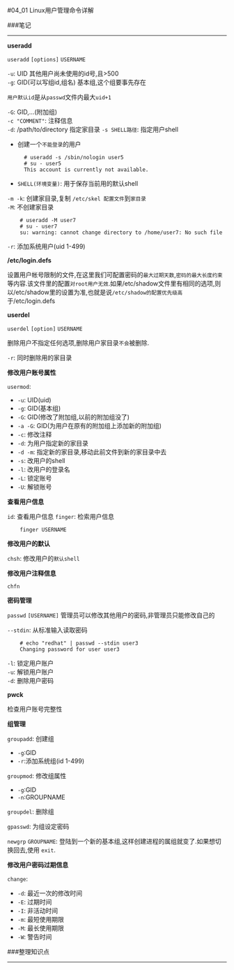 #04_01 Linux用户管理命令详解

###笔记

---

**useradd**

`useradd` `[options]` `USERNAME`
		
`-u`: UID 其他用户尚未使用的id号,且>500  
`-g`: GID(可以写组id,组名) 基本组,这个组要事先存在

`用户默认id`是从`passwd`文件内最大`uid+1`

`-G`: GID,...(附加组)  
`-c "COMMENT"`: 注释信息  
`-d`: /path/to/directory 指定家目录
`-s SHELL路径`: 指定用户shell  

* 创建一个`不能登录`的用户

		# useradd -s /sbin/nologin user5
		# su - user5
		This account is currently not available.
		
* `SHELL(环境变量)`: 用于保存当前用的默认shell

`-m -k`: 创建家目录,复制 `/etc/skel 配置文件`到`家目录`  
`-M`: 不创建家目录
		
		# useradd -M user7
		# su - user7
		su: warning: cannot change directory to /home/user7: No such file
`-r`: 添加系统用户(uid 1-499)
		
**/etc/login.defs**

设置用户帐号限制的文件,在这里我们可配置密码的`最大过期天数`,`密码的最大长度约束`等内容.该文件里的配置`对root用户无效`.如果/etc/shadow文件里有相同的选项,则以/etc/shadow里的设置为准,也就是说`/etc/shadow的配置优先级高`于/etc/login.defs

**userdel**

`userdel` `[option]` `USERNAME`

删除用户不指定任何选项,删除用户家目录`不会`被删除.

`-r`: 同时删除用的家目录

**修改用户账号属性**

`usermod`:

* `-u`: UID(uid)
* `-g`: GID(基本组)
* `-G`: GID(修改了附加组,以前的附加组没了)
* `-a -G`: GID(为用户在原有的附加组上添加新的附加组)
* `-c`: 修改注释
* `-d`: 为用户指定新的家目录
* `-d -m`: 指定新的家目录,移动此前文件到新的家目录中去
* `-s`: 改用户的shell
* `-l`: 改用户的登录名
* `-L`: 锁定账号
* `-U`: 解锁账号

**查看用户信息**

`id`: 查看用户信息
`finger`: 检索用户信息

		finger USERNAME

**修改用户的默认**

`chsh`: 修改用户的`默认shell`

**修改用户注释信息**

`chfn`

**密码管理**

`passwd` `[USERNAME]` 管理员可以修改其他用户的密码,非管理员只能修改自己的

`--stdin`: 从标准输入读取密码

		# echo "redhat" | passwd --stdin user3
		Changing password for user user3
		
`-l`: 锁定用户账户  
`-u`: 解锁用户账户  
`-d`: 删除用户密码  

**pwck**

检查用户账号完整性

**组管理**

`groupadd`: 创建组

* `-g`:GID
* `-r`:添加系统组(id 1-499)

`groupmod`: 修改组属性

* `-g`:GID
* `-n`:GROUPNAME

`groupdel`: 删除组

`gpasswd`: 为组设定密码 

`newgrp` `GROUPNAME`: 登陆到一个新的基本组,这样创建进程的属组就变了.如果想切换回去,使用 `exit`.

**修改用户密码过期信息**

`change`:

* `-d`: 最近一次的修改时间
* `-E`: 过期时间* `-I`: 非活动时间* `-m`: 最短使用期限* `-M`: 最长使用期限* `-W`: 警告时间

###整理知识点

---